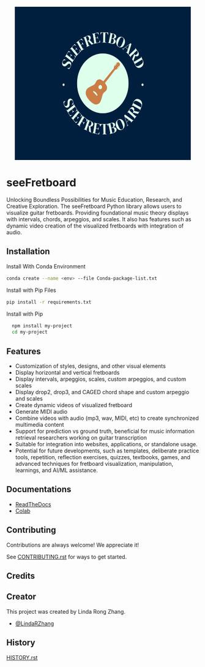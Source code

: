 <p align="center">
  <img width="460" height="400" src="logo.png">
</p>

# seeFretboard

Unlocking Boundless Possibilities for Music Education, Research, and Creative Exploration. The seeFretboard Python library allows users to visualize guitar fretboards. Providing foundational music theory displays with intervals, chords, arpeggios, and scales. It also has features such as dynamic video creation of the visualized fretboards with integration of audio.


## Installation

Install With Conda Environment
```bash
conda create --name <env> --file Conda-package-list.txt
```

Install with Pip Files
```bash
pip install -r requirements.txt
```

Install with Pip

```bash
  npm install my-project
  cd my-project
```
## Features

- Customization of styles, designs, and other visual elements
- Display horizontal and vertical fretboards
- Display intervals, arpeggios, scales, custom arpeggios, and custom scales
- Display drop2, drop3, and CAGED chord shape and custom arpeggio and scales
- Create dynamic videos of visualized fretboard
- Generate MIDI audio
- Combine videos with audio (mp3, wav, MIDI, etc) to create synchronized multimedia content
- Support for prediction vs ground truth, beneficial for music information retrieval researchers working on guitar transcription
- Suitable for integration into websites, applications, or standalone usage.
- Potential for future developments, such as templates, deliberate practice tools, repetition, reflection exercises, quizzes, textbooks, games, and advanced techniques for fretboard visualization, manipulation, learnings, and AI/ML assistance.


## Documentations

- [ReadTheDocs](https://linktodocumentation)
- [Colab](https://colab.research.google.com/drive/1ph2_gWhY4UMN_gLa4Ab9w2uEYFbGuFOA?usp=sharing)

## Contributing

Contributions are always welcome! We appreciate it! 

See [CONTRIBUTING.rst](CONTRIBUTING.rst) for ways to get started.


## Credits


## Creator
This project was created by Linda Rong Zhang.
- [@LindaRZhang](https://github.com/LindaRZhang) 

## History
[HISTORY.rst](HISTORY.rst)



